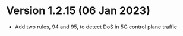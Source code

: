 # Version 1.2.15 (06 Jan 2023)
- Add two rules, 94 and 95, to detect DoS in 5G control plane traffic